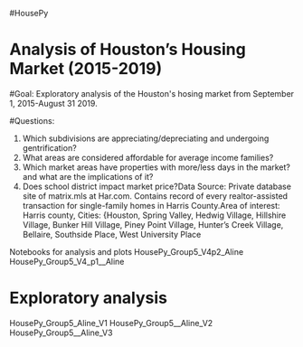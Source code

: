 #HousePy
 #                  Analysis of Houston’s Housing Market (2015-2019)
 
#Goal: Exploratory analysis of the Houston's hosing market from September 1, 2015-August 31 2019.

#Questions:
1. Which subdivisions are appreciating/depreciating and undergoing gentrification?
2.  What areas are considered affordable for average income families?
3. Which market areas have properties with more/less days  in the market? and what are the  implications of it?
4. Does school district impact market price?Data Source: Private database site of matrix.mls at Har.com. Contains record of every realtor-assisted transaction for single-family homes in Harris County.Area of interest: Harris county, Cities: {Houston, Spring Valley, Hedwig Village, Hillshire Village, Bunker Hill Village, Piney Point Village, Hunter’s Creek Village, Bellaire, Southside Place, West University Place

Notebooks for analysis and plots
HousePy_Group5_V4p2_Aline
HousePy_Group5_V4_p1__Aline

# Exploratory analysis
HousePy_Group5_Aline_V1
HousePy_Group5__Aline_V2
HousePy_Group5__Aline_V3

